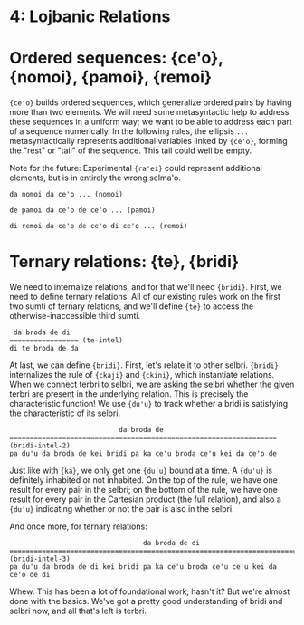 # 4: Lojbanic Relations

# Ordered sequences: {ce'o}, {nomoi}, {pamoi}, {remoi}

`{ce'o}` builds ordered sequences, which generalize ordered pairs by having
more than two elements. We will need some metasyntactic help to address these
sequences in a uniform way; we want to be able to address each part of a
sequence numerically. In the following rules, the ellipsis `...`
metasyntactically represents additional variables linked by `{ce'o}`, forming
the "rest" or "tail" of the sequence. This tail could well be empty.

Note for the future: Experimental `{ra'ei}` could represent additional
elements, but is in entirely the wrong selma'o.

    da nomoi da ce'o ... (nomoi)

    de pamoi da ce'o de ce'o ... (pamoi)

    di remoi da ce'o de ce'o di ce'o ... (remoi)

# Ternary relations: {te}, {bridi}

We need to internalize relations, and for that we'll need `{bridi}`. First, we
need to define ternary relations. All of our existing rules work on the first
two sumti of ternary relations, and we'll define `{te}` to access the
otherwise-inaccessible third sumti.

     da broda de di
    ================= (te-intel)
    di te broda de da

At last, we can define `{bridi}`. First, let's relate it to other selbri.
`{bridi}` internalizes the rule of `{ckaji}` and `{ckini}`, which instantiate
relations. When we connect terbri to selbri, we are asking the selbri whether
the given terbri are present in the underlying relation. This is precisely the
characteristic function! We use `{du'u}` to track whether a bridi is
satisfying the characteristic of its selbri.

                               da broda de
    ================================================================== (bridi-intel-2)
    pa du'u da broda de kei bridi pa ka ce'u broda ce'u kei da ce'o de

Just like with `{ka}`, we only get one `{du'u}` bound at a time. A `{du'u}` is
definitely inhabited or not inhabited. On the top of the rule, we have one
result for every pair in the selbri; on the bottom of the rule, we have one
result for every pair in the Cartesian product (the full relation), and also a
`{du'u}` indicating whether or not the pair is also in the selbri.

And once more, for ternary relations:

                                     da broda de di
    ============================================================================= (bridi-intel-3)
    pa du'u da broda de di kei bridi pa ka ce'u broda ce'u ce'u kei da ce'o de di

Whew. This has been a lot of foundational work, hasn't it? But we're almost
done with the basics. We've got a pretty good understanding of bridi and
selbri now, and all that's left is terbri.
